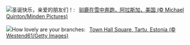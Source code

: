 ![](https://www.bing.com/th?id=OHR.CaribouChristmas_ZH-CN6264028572_UHD.jpg&w=1000)圣诞快乐，亲爱的朋友们！:&nbsp;&ensp;[驯鹿在雪中奔跑，阿拉斯加，美国 (© Michael Quinton/Minden Pictures)](https://www.bing.com/th?id=OHR.CaribouChristmas_ZH-CN6264028572_UHD.jpg)
<br><br/>
![](https://www.bing.com/th?id=OHR.EstoniaXmasEve_EN-US9431079565_UHD.jpg&w=1000)How lovely are your branches:&nbsp;&ensp;[Town Hall Square, Tartu, Estonia (© Westend61/Getty Images)](https://www.bing.com/th?id=OHR.EstoniaXmasEve_EN-US9431079565_UHD.jpg)
<br><br/>
